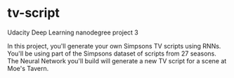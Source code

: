 # tv-script
Udacity Deep Learning nanodegree project 3

In this project, you'll generate your own Simpsons TV scripts using RNNs. You'll be using part of the Simpsons dataset of scripts from 27 seasons. 
The Neural Network you'll build will generate a new TV script for a scene at Moe's Tavern.
